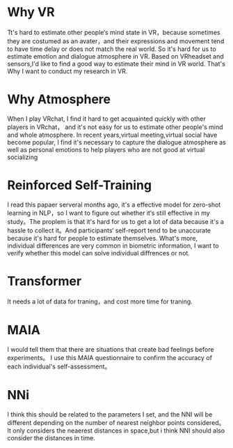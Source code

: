 # Why VR
Tt's hard to estimate other people‘s mind state in VR，because sometimes they are costumed as an avater，and their expressions and movement tend to have time delay or does not match the real world. So it's hard for us to estimate emotion and dialogue atmosphere in VR. Based on VRheadset and sensors,I'd like to find a good way to estimate their mind in VR world. That's Why I want to conduct my research in VR. 
  
# Why Atmosphere
When I play VRchat, I find it hard to get acquainted quickly with other players in VRchat，
and it's not easy for us to estimate other people's mind and whole atmosphere. 
In recent years,virtual meeting,virtual social have become popular, I find it's necessary to capture the dialogue atmosphere as well as personal emotions to help players who are not good at virtual socializing
  
# Reinforced Self-Training
I read this papaer serveral months ago, it's a effective model for zero-shot learning in NLP，so I want to figure out whether it‘s still effective in my study。The proplem is that it's hard for us to get a lot of data because it's a hassle to collect it。And participants‘ self-report tend to be unaccurate because it's hard for people to estimate themselves. What's more, individual differences are very common in biometric information, I want to verify whether this model can solve individual diffrences or not.

# Transformer
It needs a lot of data for traning，and cost more time for traning.

# MAIA
I would tell them that there are situations that create bad feelings before experiments。
I use this MAIA questionnaire to confirm the accuracy of each individual's self-assessment。

# NNi
I think this should be related to the parameters I set, and the NNI will be different depending on the number of nearest neighbor points considered。
It only considers the neaerest distances in space,but i think NNI should also consider the distances in time.
